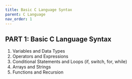 ```yaml
---
title: Basic C Language Syntax
parent: C Language
nav_order: 1
---
```


## **PART 1: Basic C Language Syntax**  
1. Variables and Data Types  
2. Operators and Expressions  
3. Conditional Statements and Loops (if, switch, for, while)  
4. Arrays and Strings  
5. Functions and Recursion  